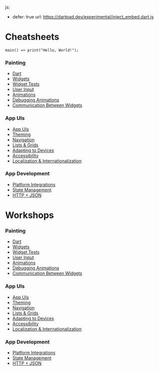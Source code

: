 js: 
  - defer: true
    url: https://dartpad.dev/experimental/inject_embed.dart.js

# Cheatsheets

```run-dartpad:theme-light:mode-flutter:run-true
main() => print("Hello, World!");
```

### Painting

* [Dart](/dart/cheatsheet.md)
* [Widgets](/widgets/cheatsheet.md)
* [Widget Tests](/widget_tests/cheatsheet.md)
* [User Input](/user_input/cheatsheet.md)
* [Animations](/animations/cheatsheet.md)
* [Debugging Animations](/debugging_animations/cheatsheet.md)
* [Communication Between Widgets](/communication_between_widgets/cheatsheet.md)

### App UIs

* [App UIs](/app_uis/cheatsheet.md)
* [Theming](/theming/cheatsheet.md)
* [Navigation](/navigation/cheatsheet.md)
* [Lists & Grids](/lists_and_grids/cheatsheet.md)
* [Adapting to Devices](/adapting_to_devices/cheatsheet.md)
* [Accessibility](/accessibility/cheatsheet.md)
* [Localization & Internationalization](/localization_and_internationalization/cheatsheet.md)

### App Development

* [Platform Integrations](/platform_integrations/cheatsheet.md)
* [State Management](/state_management/cheatsheet.md)
* [HTTP + JSON](/http_and_json/cheatsheet.md)


# Workshops

### Painting

* [Dart](/dart/workshop_instructions.md)
* [Widgets](/widgets/workshop_instructions.md)
* [Widget Tests](/widget_tests/workshop_instructions.md)
* [User Input](/user_input/workshop_instructions.md)
* [Animations](/animations/workshop_instructions.md)
* [Debugging Animations](/debugging_animations/workshop_instructions.md)
* [Communication Between Widgets](/communication_between_widgets/workshop_instructions.md)

### App UIs

* [App UIs](/app_uis/workshop_instructions.md)
* [Theming](/theming/workshop_instructions.md)
* [Navigation](/navigation/workshop_instructions.md)
* [Lists & Grids](/lists_and_grids/workshop_instructions.md)
* [Adapting to Devices](/adapting_to_devices/workshop_instructions.md)
* [Accessibility](/accessibility/workshop_instructions.md)
* [Localization & Internationalization](/localization_and_internationalization/workshop_instructions.md)

### App Development

* [Platform Integrations](/platform_integrations/workshop_instructions.md)
* [State Management](/state_management/workshop_instructions.md)
* [HTTP + JSON](/http_and_json/workshop_instructions.md)